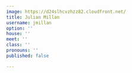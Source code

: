 ```yaml
---
image: https://d24slhcvzhzz82.cloudfront.net/
title: Julian Millan
username: jmillan
option: ''
house: ''
meet: ''
class: ''
pronouns: ''
published: false

---
```

